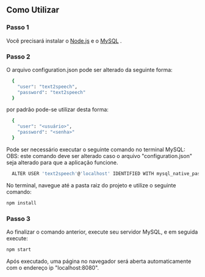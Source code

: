 ## Como Utilizar

### Passo 1
Você precisará instalar o [Node.js](https://nodejs.org/en/) e o [MySQL](https://www.mysql.com/) .


### Passo 2
O arquivo configuration.json pode ser alterado da seguinte forma:

```bash
  {
    "user": "text2speech", 
    "password": "text2speech"
  }
```

por padrão pode-se utilizar desta forma: 
```bash
  {
    "user": "<usuário>", 
    "password": "<senha>"
  }
```


Pode ser necessário executar o seguinte comando no terminal MySQL:
OBS: este comando deve ser alterado caso o arquivo "configuration.json" seja alterado
para que a aplicação funcione. 

```sh
  ALTER USER 'text2speech'@'localhost' IDENTIFIED WITH mysql_native_password BY 'text2speech'
```



No terminal, navegue até a pasta raiz do projeto e utilize o seguinte comando:

```sh
npm install
```


### Passo 3
Ao finalizar o comando anterior, execute seu servidor MySQL, e em seguida execute:

```sh
npm start
```

Após executado, uma página no navegador será aberta automaticamente com o endereço ip "localhost:8080".

